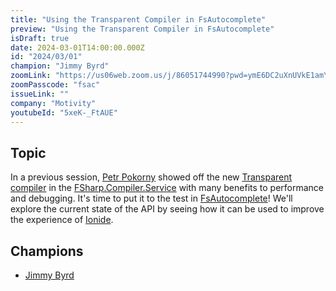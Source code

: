```yaml
---
title: "Using the Transparent Compiler in FsAutocomplete"
preview: "Using the Transparent Compiler in FsAutocomplete"
isDraft: true
date: 2024-03-01T14:00:00.000Z
id: "2024/03/01"
champion: "Jimmy Byrd"
zoomLink: "https://us06web.zoom.us/j/86051744990?pwd=ymE6DC2uXnUVkE1amYcGijOO8sPYVL.1"
zoomPasscode: "fsac"
issueLink: ""
company: "Motivity"
youtubeId: "5xeK-_FtAUE"
---
```


## Topic

In a previous session, [Petr Pokorny](https://github.com/0101) showed off the new [Transparent compiler](https://amplifyingfsharp.io/sessions/2023/12/01/) in the [FSharp.Compiler.Service](https://fsharp.github.io/fsharp-compiler-docs/tooling-features.html) with many benefits to performance and debugging. It's time to put it to the test in [FsAutocomplete](https://github.com/fsharp/FsAutoComplete)! We'll explore the current state of the API by seeing how it can be used to improve the experience of [Ionide](https://ionide.io/).

## Champions

- [Jimmy Byrd](https://github.com/TheAngryByrd)
